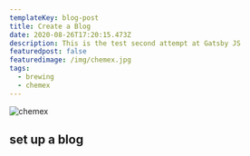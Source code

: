 ```yaml
---
templateKey: blog-post
title: Create a Blog
date: 2020-08-26T17:20:15.473Z
description: This is the test second attempt at Gatsby JS
featuredpost: false
featuredimage: /img/chemex.jpg
tags:
  - brewing
  - chemex
---
```

![chemex](/img/chemex.jpg)



## set up a blog